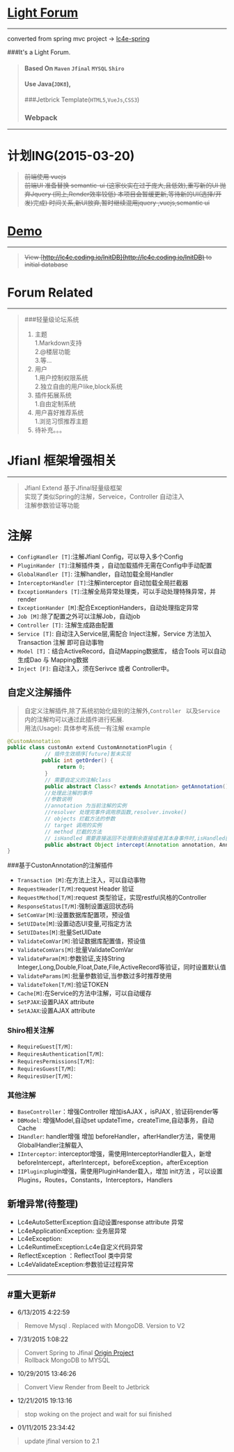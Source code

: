 [Light Forum](http://www.lc4e.com)
==========

----------
converted from spring mvc project -> [lc4e-spring](https://github.com/Teddy-Zhu/lc4e-spring)

###It's a Light Forum.
>#### Based On `Maven` `Jfinal` `MYSQL` `Shiro`
>#### Use Java(`JDK8`),
>###Jetbrick Template(`HTML5`,`VueJs`,`CSS3`)
>### Webpack

----------

# 计划ING(2015-03-20)
> <del>前端使用 vuejs	
> <del>前端UI 准备替换 semantic-ui (这家伙实在过于庞大,且低效),重写新的UI	
> <del>抛弃Jquery (同上,Render效率较低)	
> <del>本项目会暂缓更新,等待新的UI(选择/开发)完成)
> 时间关系,新UI放弃,暂时继续混用jquery ,vuejs,semantic ui


# [Demo](http://www.lc4e.com) #
----------

> <del>View [http://lc4e.coding.io/InitDB](http://lc4e.coding.io/InitDB) to initial database 

# Forum Related #
----------

> ###轻量级论坛系统  
>1.  主题  
>  1.Markdown支持  
>  2.@楼层功能  
>  3.等...
>2. 用户  
>  1.用户控制权限系统  
>  2.独立自由的用户like,block系统  
>3. 插件拓展系统  
>  1.自由定制系统  
>4. 用户喜好推荐系统  
>  1.浏览习惯推荐主题  
>5. 待补充。。。 

# Jfianl 框架增强相关 #
----------

>Jfianl Extend 基于Jfinal轻量级框架   
>实现了类似Spring的注解，Serveice，Controller 自动注入  
>注解参数验证等功能

# 注解

- `ConfigHandler [T]`:注解Jfianl Config，可以导入多个Config
- `PluginHander [T]`:注解插件类 ，自动加载插件无需在Config中手动配置
- `GlobalHandler [T]`: 注解handler，自动加载全局Handler
- `InterceptorHandler [T]`:注解interceptor 自动加载全局拦截器
- `ExceptionHanders [T]`:注解全局异常处理类，可以手动处理特殊异常，并render
- `ExceptionHander [M]`:配合ExceptionHanders，自动处理指定异常
- `Job [M]`:除了配置之外可以注解Job，自动job
- `Controller [T]`: 注解生成路由配置
- `Service [T]`: 自动注入Service层,需配合 Inject注解，Service 方法加入Transaction 注解 即可自动事物
- `Model [T]`：结合ActiveRecord，自动Mapping数据库， 结合Tools 可以自动生成Dao 与 Mapping数据
- `Inject [F]`: 自动注入，须在Serivce 或者 Controller中。

## 自定义注解插件
> 自定义注解插件,除了系统初始化级别的注解外,`Controller ` 以及`Service ` 内的注解均可以通过此插件进行拓展.	
> 用法(Usage): 具体参考系统一有注解	
> example

```Java
@CustomAnnotation
public class customAn extend CustomAnnotationPlugin {
            // 插件生效顺序[future]暂未实现
           public int getOrder() {
                return 0;
            }
            // 需要自定义的注解class
            public abstract Class<? extends Annotation> getAnnotation();
            //处理此注解的事件
            //参数说明 
            //annotation 为当前注解的实例
            //resolver 处理完事件调用原函数,resolver.invoke()
            // objects 拦截方法的参数
            // target 调用的实例
            // method 拦截的方法
            // isHandled 需要直接返回不处理剩余直接或者其本身事件时,isHandled[0] = true
            public abstract Object intercept(Annotation annotation, AnnotationPluginResolver resolver, Object[] objects, Object target, Method method, boolean[] isHandled) throws Throwable;
}
```
###基于CustonAnnotation的注解插件
- `Transaction [M]`:在方法上注入，可以自动事物
- `RequestHeader[T/M]`:request Header 验证
- `RequestMethod[T/M]`:request 类型验证，实现restful风格的Controller
- `ResponseStatus[T/M]`:强制设置返回状态码
- `SetComVar[M]`:设置数据库配置项，预设值
- `SetUIDate[M]`:设置动态UI变量,可指定方法
- `SetUIDates[M]`:批量SetUIDate
- `ValidateComVar[M]`:验证数据库配置值，预设值
- `ValidateComVars[M]`:批量ValidateComVar
- `ValidateParam[M]`:参数验证,支持String Integer,Long,Double,Float,Date,File,ActiveRecord等验证，同时设置默认值
- `ValidateParams[M]`:批量参数验证,当参数过多时推荐使用
- `ValidateToken[T/M]`:验证TOKEN
- `Cache[M]`:在Service的方法中注解，可以自动缓存
- `SetPJAX`:设置PJAX attribute
- `SetAJAX`:设置AJAX attribute

### Shiro相关注解
- `RequireGuest[T/M]`:
- `RequiresAuthentication[T/M]`:
- `RequiresPermissions[T/M]`:
- `RequiresGuest[T/M]`:
- `RequiresUser[T/M]`:


### 其他注解
- `BaseController`：增强Controller 增加isAJAX ，isPJAX , 验证码render等
- `DBModel`: 增强Model,自动set updateTime，createTime,自动事务，自动Cache
- `IHandler`: handler增强 增加 beforeHandler，afterHandler方法，需使用GlobalHandler注解载入
- `IInterceptor`: interceptor增强，需使用InterceptorHandler载入，新增beforeIntercept，afterIntercept，beforeException，afterException
- `IIPlugin`:plugin增强，需使用PluginHander载入，增加 init方法 ，可以设置Plugins，Routes，Constants，Interceptors，Handlers


## 新增异常(待整理)

- Lc4eAutoSetterException:自动设置response attribute 异常  
- Lc4eApplicationException: 业务层异常  
- Lc4eException:  
- Lc4eRuntimeException:Lc4e自定义代码异常  
- ReflectException ：ReflectTool 类中异常  
- Lc4eValidateException:参数验证过程异常  

----------

#重大更新#
----------

- 6/13/2015 4:22:59
> Remove Mysql . Replaced with MongoDB.
> Version to V2

- 7/31/2015 1:08:22
> Convert Spring to Jfinal [Origin Project](https://github.com/Teddy-Zhu/lc4e-spring)  
> Rollback MongoDB to MYSQL

- 10/29/2015 13:46:26
> Convert View Render from Beelt to Jetbrick 

- 12/21/2015 19:13:16
>stop woking on the project and wait for sui finished

- 01/11/2015 23:34:42
>update jfinal version to 2.1

